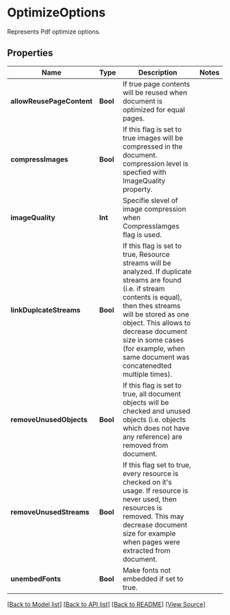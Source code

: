 # OptimizeOptions
Represents Pdf optimize options.

## Properties
Name | Type | Description | Notes
------------ | ------------- | ------------- | -------------
**allowReusePageContent** | **Bool** | If true page contents will be reused when document is optimized for equal pages. | 
**compressImages** | **Bool** | If this flag is set to true images will be compressed in the document. compression level is specfied with ImageQuality property. | 
**imageQuality** | **Int** | Specifie slevel of image compression when CompressIamges flag is used. | 
**linkDuplcateStreams** | **Bool** | If this flag is set to true, Resource streams will be analyzed. If duplicate streams are found (i.e. if stream contents is equal), then thes streams will be stored as one object. This allows to decrease document size in some cases (for example, when same document was concatenedted multiple times). | 
**removeUnusedObjects** | **Bool** | If this flag is set to true, all document objects will be checked and unused objects (i.e. objects which does not have any reference) are removed from document. | 
**removeUnusedStreams** | **Bool** | If this flag set to true, every resource is checked on it's usage. If resource is never used, then resources is removed. This may decrease document size for example when pages were extracted from document.  | 
**unembedFonts** | **Bool** | Make fonts not embedded if set to true.  | 

[[Back to Model list]](../README.md#documentation-for-models) [[Back to API list]](../README.md#documentation-for-api-endpoints) [[Back to README]](../README.md) [[View Source]](../AsposePdfCloud/Models/OptimizeOptions.ts)

